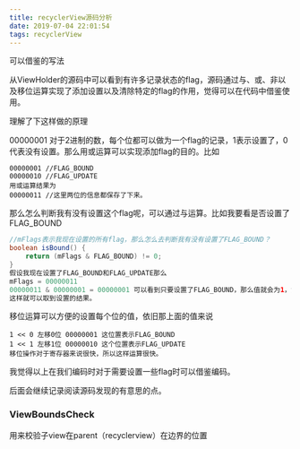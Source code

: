 ```yaml
---
title: recyclerView源码分析
date: 2019-07-04 22:01:54
tags: recyclerView
---
```


可以借鉴的写法

从ViewHolder的源码中可以看到有许多记录状态的flag，源码通过与、或、非以及移位运算实现了添加设置以及清除特定的flag的作用，觉得可以在代码中借鉴使用。

理解了下这样做的原理

00000001 对于2进制的数，每个位都可以做为一个flag的记录，1表示设置了，0代表没有设置。那么用或运算可以实现添加flag的目的。比如

```
00000001 //FLAG_BOUND
00000010 //FLAG_UPDATE
用或运算结果为
00000011 //这里两位的信息都保存了下来。
```

那么怎么判断我有没有设置这个flag呢，可以通过与运算。比如我要看是否设置了FLAG_BOUND

```java
//mFlags表示我现在设置的所有flag，那么怎么去判断我有没有设置了FLAG_BOUND？
boolean isBound() {
	return (mFlags & FLAG_BOUND) != 0;
}
假设我现在设置了FLAG_BOUND和FLAG_UPDATE那么
mFlags = 00000011
00000011 & 00000001 = 00000001 可以看到只要设置了FLAG_BOUND，那么值就会为1，没设置就为0，
这样就可以取到设置的结果。
```

移位运算可以方便的设置每个位的值，依旧那上面的值来说

```
1 << 0 左移0位 00000001 这位置表示FLAG_BOUND
1 << 1 左移1位 00000010 这个位置表示FLAG_UPDATE
移位操作对于寄存器来说很快，所以这样运算很快。
```

我觉得以上在我们编码时对于需要设置一些flag时可以借鉴编码。

后面会继续记录阅读源码发现的有意思的点。

### ViewBoundsCheck

用来校验子view在parent（recyclerview）在边界的位置